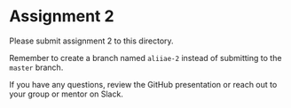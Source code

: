 # Assignment 2

Please submit assignment 2 to this directory.

Remember to create a branch named `aliiae-2` 
instead of submitting to the `master` branch.

If you have any questions, review the GitHub presentation or reach
out to your group or mentor on Slack.
